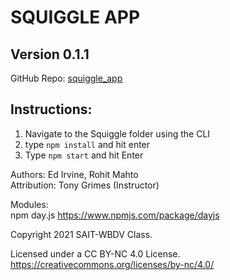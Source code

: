 #  SQUIGGLE APP
##  Version 0.1.1

GitHub Repo: [squiggle_app](https://github.com/edirvine333/squiggle_app)  

## Instructions:

1.  Navigate to the Squiggle folder using the CLI
2.  type `npm install` and hit enter
3.  Type `npm start` and hit Enter


Authors:  Ed Irvine, Rohit Mahto   
Attribution:  Tony Grimes (Instructor)  

Modules:  
npm day.js  https://www.npmjs.com/package/dayjs

Copyright 2021 SAIT-WBDV Class.

Licensed under a CC BY-NC 4.0 License.  
https://creativecommons.org/licenses/by-nc/4.0/  
